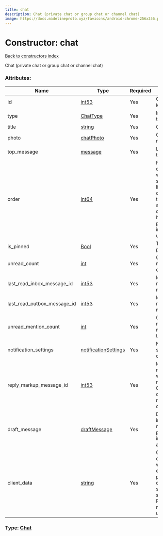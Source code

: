 ```yaml
---
title: chat
description: Chat (private chat or group chat or channel chat)
image: https://docs.madelineproto.xyz/favicons/android-chrome-256x256.png
---
```

# Constructor: chat  
[Back to constructors index](index.md)



Chat (private chat or group chat or channel chat)

### Attributes:

| Name     |    Type       | Required | Description |
|----------|---------------|----------|-------------|
|id|[int53](../types/int53.md) | Yes|Chat unique identifier|
|type|[ChatType](../types/ChatType.md) | Yes|Information about type of the chat|
|title|[string](../types/string.md) | Yes|Chat title|
|photo|[chatPhoto](../constructors/chatPhoto.md) | Yes|Chat photo, nullable|
|top\_message|[message](../constructors/message.md) | Yes|Last message in the chat, nullable|
|order|[int64](../constructors/int64.md) | Yes|Parameter by descending of which chats are sorted in the chat list. If order of two chats is equal, then they need to be sorted by id also in descending order. If order == 0, position of the chat in the list is undetermined|
|is\_pinned|[Bool](../types/Bool.md) | Yes|True, if the chat is pinned|
|unread\_count|[int](../types/int.md) | Yes|Count of unread messages in the chat|
|last\_read\_inbox\_message\_id|[int53](../types/int53.md) | Yes|Identifier of last read incoming message|
|last\_read\_outbox\_message\_id|[int53](../types/int53.md) | Yes|Identifier of last read outgoing message|
|unread\_mention\_count|[int](../types/int.md) | Yes|Count of unread messages with mention/reply in the chat|
|notification\_settings|[notificationSettings](../constructors/notificationSettings.md) | Yes|Notification settings for this chat|
|reply\_markup\_message\_id|[int53](../types/int53.md) | Yes|Identifier of the message from which reply markup need to be used or 0 if there is no default custom reply markup in the chat|
|draft\_message|[draftMessage](../constructors/draftMessage.md) | Yes|Draft of a message in the chat, nullable. parse_mode in input_message_text always will be null|
|client\_data|[string](../types/string.md) | Yes|Client specified data, associated with the chat. For example, chat position or local chat notification settings may be stored here. Persistent if message db is used|



### Type: [Chat](../types/Chat.md)


